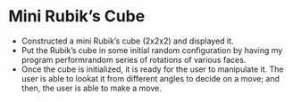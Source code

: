 # Mini Rubik’s Cube
* Constructed a mini Rubik’s cube (2x2x2) and displayed it.
* Put  the  Rubik’s  cube  in  some  initial  random  configuration  by  having  my  program  performrandom series of rotations of various faces.
* Once the cube is initialized, it is ready for the user to manipulate it.  The user is able to lookat it from different angles to decide on a move; and then, the user is able to make a move.
